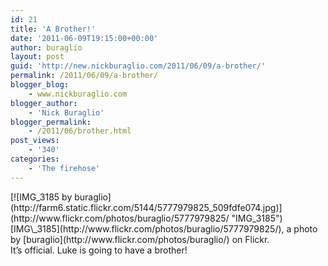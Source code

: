 ```yaml
---
id: 21
title: 'A Brother!'
date: '2011-06-09T19:15:00+00:00'
author: buraglio
layout: post
guid: 'http://new.nickburaglio.com/2011/06/09/a-brother/'
permalink: /2011/06/09/a-brother/
blogger_blog:
    - www.nickburaglio.com
blogger_author:
    - 'Nick Buraglio'
blogger_permalink:
    - /2011/06/brother.html
post_views:
    - '340'
categories:
    - 'The firehose'
---
```


<div>[![IMG_3185 by buraglio](http://farm6.static.flickr.com/5144/5777979825_509fdfe074.jpg)](http://www.flickr.com/photos/buraglio/5777979825/ "IMG_3185")  
<span>[IMG\_3185](http://www.flickr.com/photos/buraglio/5777979825/), a photo by [buraglio](http://www.flickr.com/photos/buraglio/) on Flickr.</span></div>It’s official. Luke is going to have a brother!